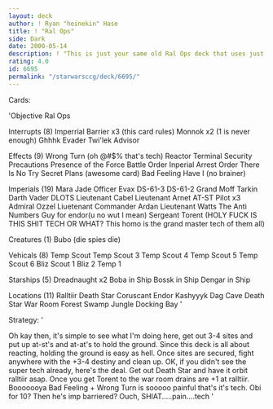 ```yaml
---
layout: deck
author: ! Ryan "heinekin" Hase
title: ! "Ral Ops"
side: Dark
date: 2000-05-14
description: ! "This is just your same old Ral Ops deck that uses just 4 sites to get up and running before battling elsewhere to cause some major damage."
rating: 4.0
id: 6695
permalink: "/starwarsccg/deck/6695/"
---
```

Cards: 

'Objective
Ral Ops

Interrupts (8)
Imperrial Barrier x3 (this card rules)
Monnok x2 (1 is never enough)
Ghhhk
Evader
Twi'lek Advisor

Effects (9)
Wrong Turn (oh @#$% that's tech)
Reactor Terminal
Security Precautions
Presence of the Force
Battle Order
Inperial Arrest Order
There Is No Try
Secret Plans (awesome card)
Bad Feeling Have I (no brainer)

Imperials (19)
Mara Jade
Officer Evax
DS-61-3
DS-61-2
Grand Moff Tarkin
Darth Vader
DLOTS
Lieutenant Cabel
Lieutenant Arnet
AT-ST Pilot x3
Admiral Ozzel
Liuetenant Commander Ardan
Lieutenant Watts
The Anti Numbers Guy for endor(u no wut I mean)
Sergeant Torent (HOLY FUCK IS THIS SHIT TECH OR WHAT?  This homo is the grand master tech of them all)

Creatures (1)
Bubo (die spies die)

Vehicals (8)
Temp Scout
Temp Scout 3
Temp Scout 4
Temp Scout 5
Temp Scout 6
Bliz Scout 1
Bliz 2
Temp 1

Starships (5)
Dreadnaught x2
Boba in Ship
Bossk in Ship
Dengar in Ship

Locations (11)
Ralltiir
Death Star
Coruscant
Endor
Kashyyyk
Dag Cave
Death Star War Room
Forest
Swamp
Jungle
Docking Bay
'

Strategy: '

Oh kay then, it's simple to see what I'm doing here, get out 3-4 sites and put up at-st's and at-at's to hold the ground.  Since this deck is all about reacting, holding the ground is easy as hell.	Once sites are secured, fight anywhere with the +3-4 destiny and clean up.  OK, if you didn't see the super tech already, here's the deal.  Get out Death Star and have it orbit ralltiir asap.  Once you get Torent to the war room drains are +1 at ralltiir.  Booooooya  Bad Feeling + Wrong Turn is sooooo painful that's it's tech.  Obi for 10?  Then he's imp barriered?  Ouch, SHIAT.....pain....tech
'
